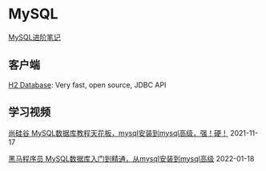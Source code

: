 # MySQL


[MySQL进阶笔记](blog/mysq-advance/index.md)


## 客户端

[H2 Database](http://www.h2database.com/): Very fast, open source, JDBC API


## 学习视频

[尚硅谷 MySQL数据库教程天花板，mysql安装到mysql高级，强！硬！](https://www.bilibili.com/video/BV1iq4y1u7vj) 2021-11-17

[黑马程序员 MySQL数据库入门到精通，从mysql安装到mysql高级](https://www.bilibili.com/video/BV1Kr4y1i7ru) 2022-01-18